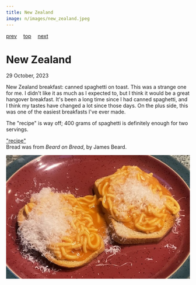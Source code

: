 ```yaml
---
title: New Zealand
image: n/images/new_zealand.jpeg
---
```

[prev](netherlands.md)&emsp;
[top](../index.md)&emsp;
[next](nicaragua.md)
# New Zealand
29 October, 2023

New Zealand breakfast: canned spaghetti on toast. This was a strange
one for me. I didn't like it as much as I expected to, but I think it
would be a great hangover breakfast. It's been a long time since I had
canned spaghetti, and I think my tastes have changed a lot since those
days.  On the plus side, this was one of the easiest breakfasts I've
ever made.

The "recipe" is way off; 400 grams of spaghetti is definitely enough
for two servings.

["recipe"](https://www.tasteatlas.com/spaghetti-on-toast)<br>
Bread was from _Beard on Bread_, by James Beard.

![breakfast](images/new_zealand.jpeg)
